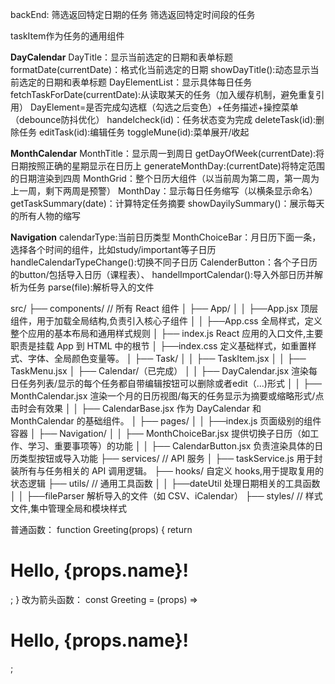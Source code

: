 backEnd:
筛选返回特定日期的任务
筛选返回特定时间段的任务

taskItem作为任务的通用组件

**DayCalendar**
	DayTitle：显示当前选定的日期和表单标题
		formatDate(currentDate)：格式化当前选定的日期
		showDayTitle():动态显示当前选定的日期和表单标题
	DayElementList：显示具体每日任务
		fetchTaskForDate(currentDate):从读取某天的任务（加入缓存机制，避免重复引用）
		DayElement=是否完成勾选框（勾选之后变色）+任务描述+操控菜单（debounce防抖优化）
			handelcheck(id)：任务状态变为完成
			deleteTask(id):删除任务
			editTask(id):编辑任务
			toggleMune(id):菜单展开/收起
	
**MonthCalendar**
	MonthTitle：显示周一到周日
		getDayOfWeek(currentDate):将日期按照正确的星期显示在日历上
		generateMonthDay:(currentDate)将特定范围的日期渲染到四周
	MonthGrid：整个日历大组件（以当前周为第二周，第一周为上一周，剩下两周是预警）
		MonthDay：显示每日任务缩写（以横条显示命名）
			getTaskSummary(date)：计算特定任务摘要
			showDayilySummary()：展示每天的所有人物的缩写
	
**Navigation**
	calendarType:当前日历类型
	MonthChoiceBar：月日历下面一条，选择各个时间的组件，比如study/important等子日历
		handleCalendarTypeChange():切换不同子日历
	CalenderButton：各个子日历的button/包括导入日历（课程表）、
		handelImportCalendar():导入外部日历并解析为任务
		parse(file):解析导入的文件
		
src/
├── components/     // 所有 React 组件
│   ├── App/
│   │   ├──App.jsx 顶层组件，用于加载全局结构,负责引入核心子组件
│   │   ├──App.css 全局样式，定义整个应用的基本布局和通用样式规则
│   ├── index.js React 应用的入口文件,主要职责是挂载 App 到 HTML 中的根节
│   ├──index.css 定义基础样式，如重置样式、字体、全局颜色变量等。
│   ├── Task/
│   │   ├── TaskItem.jsx
│   │   ├── TaskMenu.jsx
│   ├── Calendar/（已完成）
│   │   ├── DayCalendar.jsx 渲染每日任务列表/显示的每个任务都自带编辑按钮可以删除或者edit（...)形式
│   │   ├── MonthCalendar.jsx 渲染一个月的日历视图/每天的任务显示为摘要或缩略形式/点击时会有效果
│   │   ├── CalendarBase.jsx 作为 DayCalendar 和 MonthCalendar 的基础组件。
│   ├── pages/
│   │   ├──index.js 页面级别的组件容器
│   ├── Navigation/
│   │   ├── MonthChoiceBar.jsx 提供切换子日历（如工作、学习、重要事项等）的功能
│   │   ├── CalendarButton.jsx 负责渲染具体的日历类型按钮或导入功能
├── services/       // API 服务
│   ├── taskService.js 用于封装所有与任务相关的 API 调用逻辑。
├── hooks/ 自定义 hooks,用于提取复用的状态逻辑
├── utils/          // 通用工具函数
│   │   ├──dateUtil 处理日期相关的工具函数
│   │   ├──fileParser 解析导入的文件（如 CSV、iCalendar）
├── styles/         // 样式文件,集中管理全局和模块样式

普通函数：
function Greeting(props) {
  return <h1>Hello, {props.name}!</h1>;
}
改为箭头函数：
const Greeting = (props) => <h1>Hello, {props.name}!</h1>;






